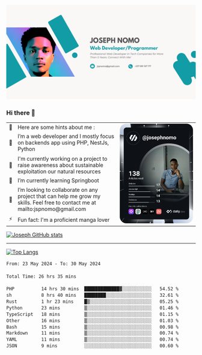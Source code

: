 ![Banner of my profile!](/Joseph_NOMO_NEW.png "Banner")

### Hi there 👋

<!--- | --  | 👋  | Here are some hints about me :                                                                                                 | <td rowspan=6><img src="/devcard.svg" width="400" alt="Joseph NOMO's Dev Card"/></td> |
| --- | --- | ------------------------------------------------------------------------------------------------------------------------------ | ------------------------------------------------------------------------------------- |
| --  | 🔭  | I’m a web developer and I mostly focus on backends app using PHP, NestJs, Python                                               |
| --  | 🦁  | I'm currently working on a project to raise awareness about sustainable exploitation our natural resources                     |
| --  | 🌱  | I’m currently learning Springboot                                                                                              |
| --  | 👯  | I’m looking to collaborate on any project that can help me grow my skills. Feel free to contact me at mailto:jspnomo@gmail.com |
| --  | ⚡  | Fun fact: I'm a proficient manga lover                                                                                         |
--->

<table>
    <tr>
        <td width="1%">👋</td>
        <td width="55%">Here are some hints about me :</td>
        <td rowspan=6 width="44%"><img src="/devcard.svg" width="400" alt="Joseph NOMO's Dev Card"/></td>
    </tr>
    <tr>
        <td>🔭</td>
        <td>I’m a web developer and I mostly focus on backends app using PHP, NestJs, Python</td>
    </tr>
    <tr>
        <td>🦁</td>
        <td>I'm currently working on a project to raise awareness about sustainable exploitation our natural resources</td>
    </tr>
    <tr>
        <td>🌱</td>
        <td>I’m currently learning Springboot</td>
    </tr>
    <tr>
        <td>👯</td>
        <td>I’m looking to collaborate on any project that can help me grow my skills. Feel free to contact me at mailto:jspnomo@gmail.com</td>
    </tr>
    <tr>
        <td>⚡</td>
        <td>Fun fact: I'm a proficient manga lover</td>
    </tr>

</table>

[![Joseph GitHub stats](https://github-readme-stats-seven-sigma-53.vercel.app/api?username=Jspascal)](https://github.com/Jspascal/github-readme-stats)

---

[![Top Langs](https://github-readme-stats-seven-sigma-53.vercel.app/api/top-langs/?username=Jspascal&layout=compact)](https://github.com/Jspascal/github-readme-stats)

<!--START_SECTION:waka-->

```txt
From: 23 May 2024 - To: 30 May 2024

Total Time: 26 hrs 35 mins

PHP          14 hrs 30 mins  █████████████▓░░░░░░░░░░░   54.52 %
sh           8 hrs 40 mins   ████████░░░░░░░░░░░░░░░░░   32.61 %
Rust         1 hr 23 mins    █▒░░░░░░░░░░░░░░░░░░░░░░░   05.25 %
Python       23 mins         ▒░░░░░░░░░░░░░░░░░░░░░░░░   01.46 %
TypeScript   18 mins         ▒░░░░░░░░░░░░░░░░░░░░░░░░   01.15 %
Other        16 mins         ▒░░░░░░░░░░░░░░░░░░░░░░░░   01.03 %
Bash         15 mins         ▒░░░░░░░░░░░░░░░░░░░░░░░░   00.98 %
Markdown     11 mins         ▒░░░░░░░░░░░░░░░░░░░░░░░░   00.74 %
YAML         11 mins         ▒░░░░░░░░░░░░░░░░░░░░░░░░   00.74 %
JSON         9 mins          ░░░░░░░░░░░░░░░░░░░░░░░░░   00.60 %
```

<!--END_SECTION:waka-->
